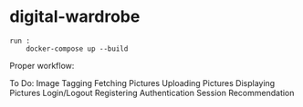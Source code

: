 # digital-wardrobe
    run :
        docker-compose up --build

Proper workflow:


To Do:
    Image Tagging
    Fetching Pictures
    Uploading Pictures
    Displaying Pictures
    Login/Logout
    Registering
    Authentication
    Session
    Recommendation